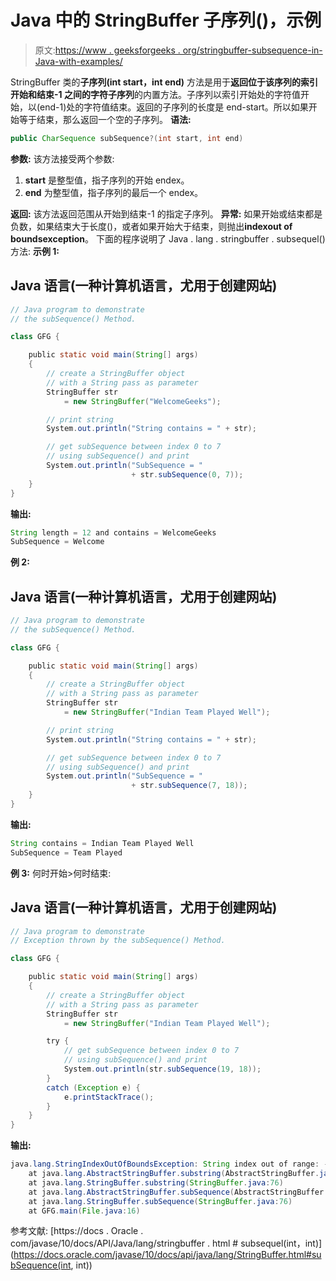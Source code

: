 # Java 中的 StringBuffer 子序列()，示例

> 原文:[https://www . geeksforgeeks . org/stringbuffer-subsequence-in-Java-with-examples/](https://www.geeksforgeeks.org/stringbuffer-subsequence-in-java-with-examples/)

StringBuffer 类的**子序列(int start，int end)** 方法是用于**返回位于该序列的索引开始和结束-1 之间的字符子序列**的内置方法。子序列以索引开始处的字符值开始，以(end-1)处的字符值结束。返回的子序列的长度是 end-start。所以如果开始等于结束，那么返回一个空的子序列。
**语法:**

```java
public CharSequence subSequence?(int start, int end)
```

**参数:**
该方法接受两个参数:

1.  **start** 是整型值，指子序列的开始 endex。
2.  **end** 为整型值，指子序列的最后一个 endex。

**返回:**
该方法返回范围从开始到结束-1 的指定子序列。
**异常:**
如果开始或结束都是负数，如果结束大于长度()，或者如果开始大于结束，则抛出**indexout of boundsexception**。
下面的程序说明了 Java . lang . stringbuffer . subsequel()方法:
**示例 1:**

## Java 语言(一种计算机语言，尤用于创建网站)

```java
// Java program to demonstrate
// the subSequence() Method.

class GFG {

    public static void main(String[] args)
    {
        // create a StringBuffer object
        // with a String pass as parameter
        StringBuffer str
            = new StringBuffer("WelcomeGeeks");

        // print string
        System.out.println("String contains = " + str);

        // get subSequence between index 0 to 7
        // using subSequence() and print
        System.out.println("SubSequence = "
                           + str.subSequence(0, 7));
    }
}
```

**输出:**

```java
String length = 12 and contains = WelcomeGeeks
SubSequence = Welcome
```

**例 2:**

## Java 语言(一种计算机语言，尤用于创建网站)

```java
// Java program to demonstrate
// the subSequence() Method.

class GFG {

    public static void main(String[] args)
    {
        // create a StringBuffer object
        // with a String pass as parameter
        StringBuffer str
            = new StringBuffer("Indian Team Played Well");

        // print string
        System.out.println("String contains = " + str);

        // get subSequence between index 0 to 7
        // using subSequence() and print
        System.out.println("SubSequence = "
                           + str.subSequence(7, 18));
    }
}
```

**输出:**

```java
String contains = Indian Team Played Well
SubSequence = Team Played
```

**例 3:** 何时开始>何时结束:

## Java 语言(一种计算机语言，尤用于创建网站)

```java
// Java program to demonstrate
// Exception thrown by the subSequence() Method.

class GFG {

    public static void main(String[] args)
    {
        // create a StringBuffer object
        // with a String pass as parameter
        StringBuffer str
            = new StringBuffer("Indian Team Played Well");

        try {
            // get subSequence between index 0 to 7
            // using subSequence() and print
            System.out.println(str.subSequence(19, 18));
        }
        catch (Exception e) {
            e.printStackTrace();
        }
    }
}
```

**输出:**

```java
java.lang.StringIndexOutOfBoundsException: String index out of range: -1
    at java.lang.AbstractStringBuffer.substring(AbstractStringBuffer.java:935)
    at java.lang.StringBuffer.substring(StringBuffer.java:76)
    at java.lang.AbstractStringBuffer.subSequence(AbstractStringBuffer.java:912)
    at java.lang.StringBuffer.subSequence(StringBuffer.java:76)
    at GFG.main(File.java:16)
```

参考文献:
[https://docs . Oracle . com/javase/10/docs/API/Java/lang/stringbuffer . html # subsequel(int，int)](https://docs.oracle.com/javase/10/docs/api/java/lang/StringBuffer.html#subSequence(int, int))